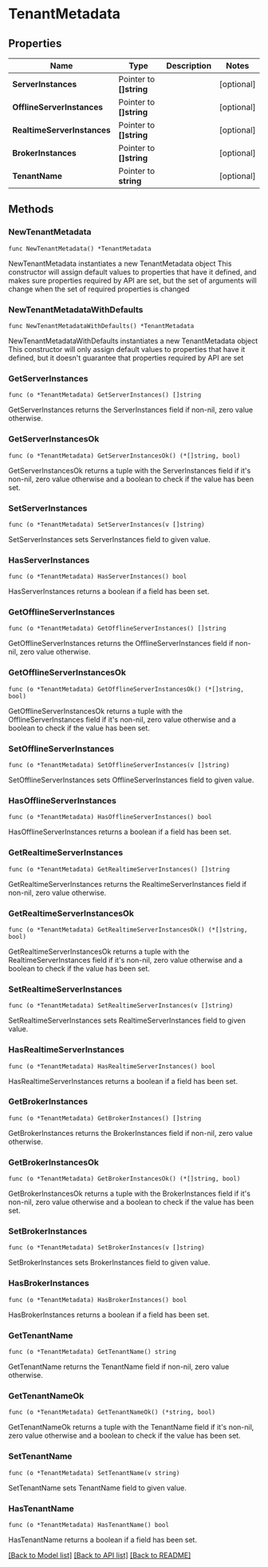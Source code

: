 # TenantMetadata

## Properties

Name | Type | Description | Notes
------------ | ------------- | ------------- | -------------
**ServerInstances** | Pointer to **[]string** |  | [optional] 
**OfflineServerInstances** | Pointer to **[]string** |  | [optional] 
**RealtimeServerInstances** | Pointer to **[]string** |  | [optional] 
**BrokerInstances** | Pointer to **[]string** |  | [optional] 
**TenantName** | Pointer to **string** |  | [optional] 

## Methods

### NewTenantMetadata

`func NewTenantMetadata() *TenantMetadata`

NewTenantMetadata instantiates a new TenantMetadata object
This constructor will assign default values to properties that have it defined,
and makes sure properties required by API are set, but the set of arguments
will change when the set of required properties is changed

### NewTenantMetadataWithDefaults

`func NewTenantMetadataWithDefaults() *TenantMetadata`

NewTenantMetadataWithDefaults instantiates a new TenantMetadata object
This constructor will only assign default values to properties that have it defined,
but it doesn't guarantee that properties required by API are set

### GetServerInstances

`func (o *TenantMetadata) GetServerInstances() []string`

GetServerInstances returns the ServerInstances field if non-nil, zero value otherwise.

### GetServerInstancesOk

`func (o *TenantMetadata) GetServerInstancesOk() (*[]string, bool)`

GetServerInstancesOk returns a tuple with the ServerInstances field if it's non-nil, zero value otherwise
and a boolean to check if the value has been set.

### SetServerInstances

`func (o *TenantMetadata) SetServerInstances(v []string)`

SetServerInstances sets ServerInstances field to given value.

### HasServerInstances

`func (o *TenantMetadata) HasServerInstances() bool`

HasServerInstances returns a boolean if a field has been set.

### GetOfflineServerInstances

`func (o *TenantMetadata) GetOfflineServerInstances() []string`

GetOfflineServerInstances returns the OfflineServerInstances field if non-nil, zero value otherwise.

### GetOfflineServerInstancesOk

`func (o *TenantMetadata) GetOfflineServerInstancesOk() (*[]string, bool)`

GetOfflineServerInstancesOk returns a tuple with the OfflineServerInstances field if it's non-nil, zero value otherwise
and a boolean to check if the value has been set.

### SetOfflineServerInstances

`func (o *TenantMetadata) SetOfflineServerInstances(v []string)`

SetOfflineServerInstances sets OfflineServerInstances field to given value.

### HasOfflineServerInstances

`func (o *TenantMetadata) HasOfflineServerInstances() bool`

HasOfflineServerInstances returns a boolean if a field has been set.

### GetRealtimeServerInstances

`func (o *TenantMetadata) GetRealtimeServerInstances() []string`

GetRealtimeServerInstances returns the RealtimeServerInstances field if non-nil, zero value otherwise.

### GetRealtimeServerInstancesOk

`func (o *TenantMetadata) GetRealtimeServerInstancesOk() (*[]string, bool)`

GetRealtimeServerInstancesOk returns a tuple with the RealtimeServerInstances field if it's non-nil, zero value otherwise
and a boolean to check if the value has been set.

### SetRealtimeServerInstances

`func (o *TenantMetadata) SetRealtimeServerInstances(v []string)`

SetRealtimeServerInstances sets RealtimeServerInstances field to given value.

### HasRealtimeServerInstances

`func (o *TenantMetadata) HasRealtimeServerInstances() bool`

HasRealtimeServerInstances returns a boolean if a field has been set.

### GetBrokerInstances

`func (o *TenantMetadata) GetBrokerInstances() []string`

GetBrokerInstances returns the BrokerInstances field if non-nil, zero value otherwise.

### GetBrokerInstancesOk

`func (o *TenantMetadata) GetBrokerInstancesOk() (*[]string, bool)`

GetBrokerInstancesOk returns a tuple with the BrokerInstances field if it's non-nil, zero value otherwise
and a boolean to check if the value has been set.

### SetBrokerInstances

`func (o *TenantMetadata) SetBrokerInstances(v []string)`

SetBrokerInstances sets BrokerInstances field to given value.

### HasBrokerInstances

`func (o *TenantMetadata) HasBrokerInstances() bool`

HasBrokerInstances returns a boolean if a field has been set.

### GetTenantName

`func (o *TenantMetadata) GetTenantName() string`

GetTenantName returns the TenantName field if non-nil, zero value otherwise.

### GetTenantNameOk

`func (o *TenantMetadata) GetTenantNameOk() (*string, bool)`

GetTenantNameOk returns a tuple with the TenantName field if it's non-nil, zero value otherwise
and a boolean to check if the value has been set.

### SetTenantName

`func (o *TenantMetadata) SetTenantName(v string)`

SetTenantName sets TenantName field to given value.

### HasTenantName

`func (o *TenantMetadata) HasTenantName() bool`

HasTenantName returns a boolean if a field has been set.


[[Back to Model list]](../README.md#documentation-for-models) [[Back to API list]](../README.md#documentation-for-api-endpoints) [[Back to README]](../README.md)


